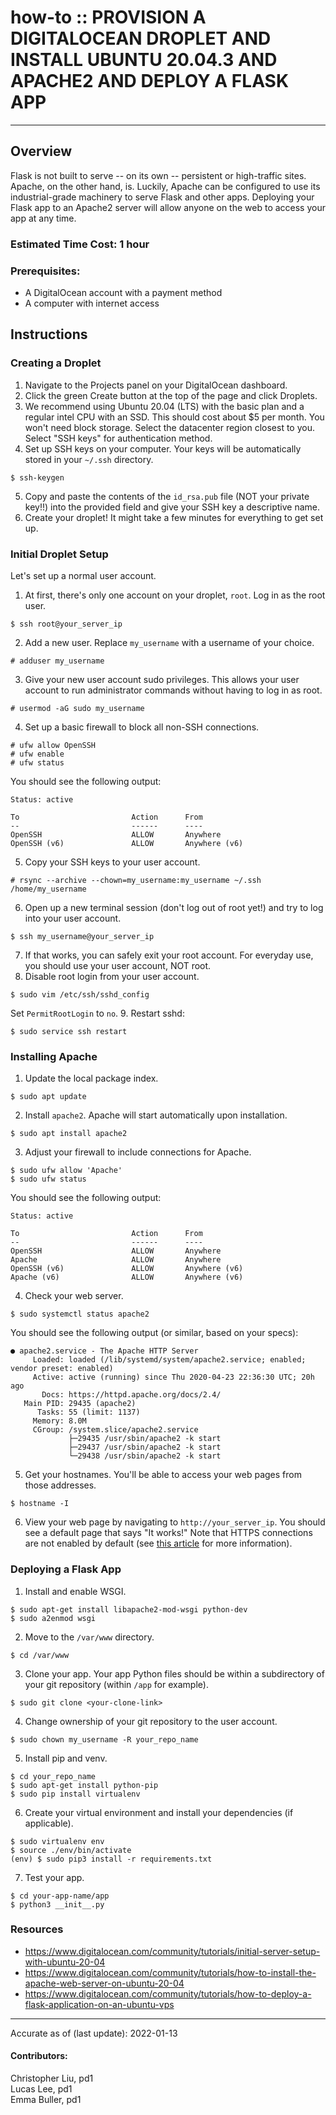 # how-to :: PROVISION A DIGITALOCEAN DROPLET AND INSTALL UBUNTU 20.04.3 AND APACHE2 AND DEPLOY A FLASK APP
---
## Overview
Flask is not built to serve -- on its own -- persistent or high-traffic sites. Apache, on the other hand, is. Luckily, Apache can be configured to use its industrial-grade machinery to serve Flask and other apps. Deploying your Flask app to an Apache2 server will allow anyone on the web to access your app at any time. 

### Estimated Time Cost: 1 hour

### Prerequisites:

- A DigitalOcean account with a payment method
- A computer with internet access

## Instructions

### Creating a Droplet
1. Navigate to the Projects panel on your DigitalOcean dashboard.
2. Click the green Create button at the top of the page and click Droplets.
3. We recommend using Ubuntu 20.04 (LTS) with the basic plan and a regular intel CPU with an SSD. This should cost about $5 per month. You won't need block storage. Select the datacenter region closest to you. Select "SSH keys" for authentication method.
4. Set up SSH keys on your computer. Your keys will be automatically stored in your `~/.ssh` directory.
```
$ ssh-keygen
```
5. Copy and paste the contents of the `id_rsa.pub` file (NOT your private key!!) into the provided field and give your SSH key a descriptive name.
6. Create your droplet! It might take a few minutes for everything to get set up.

### Initial Droplet Setup
Let's set up a normal user account.
1. At first, there's only one account on your droplet, `root`. Log in as the root user.
```
$ ssh root@your_server_ip
```
2. Add a new user. Replace `my_username` with a username of your choice.
```
# adduser my_username
```
3. Give your new user account sudo privileges. This allows your user account to run administrator commands without having to log in as root.
```
# usermod -aG sudo my_username
```
4. Set up a basic firewall to block all non-SSH connections.
```
# ufw allow OpenSSH
# ufw enable
# ufw status
```
You should see the following output:
```
Status: active

To                         Action      From
--                         ------      ----
OpenSSH                    ALLOW       Anywhere
OpenSSH (v6)               ALLOW       Anywhere (v6)
```
5. Copy your SSH keys to your user account.
```
# rsync --archive --chown=my_username:my_username ~/.ssh /home/my_username
```
6. Open up a new terminal session (don't log out of root yet!) and try to log into your user account.
```
$ ssh my_username@your_server_ip
```
7. If that works, you can safely exit your root account. For everyday use, you should use your user account, NOT root.
8. Disable root login from your user account.
```
$ sudo vim /etc/ssh/sshd_config
```
Set `PermitRootLogin` to `no`.
9. Restart sshd:
```
$ sudo service ssh restart
```

### Installing Apache
1. Update the local package index.
```
$ sudo apt update
```
2. Install `apache2`. Apache will start automatically upon installation.
```
$ sudo apt install apache2
```
3. Adjust your firewall to include connections for Apache.
```
$ sudo ufw allow 'Apache'
$ sudo ufw status
```
You should see the following output:
```
Status: active

To                         Action      From
--                         ------      ----
OpenSSH                    ALLOW       Anywhere                  
Apache                     ALLOW       Anywhere                
OpenSSH (v6)               ALLOW       Anywhere (v6)             
Apache (v6)                ALLOW       Anywhere (v6)
```
4. Check your web server.
```
$ sudo systemctl status apache2
```
You should see the following output (or similar, based on your specs):
```
● apache2.service - The Apache HTTP Server
     Loaded: loaded (/lib/systemd/system/apache2.service; enabled; vendor preset: enabled)
     Active: active (running) since Thu 2020-04-23 22:36:30 UTC; 20h ago
       Docs: https://httpd.apache.org/docs/2.4/
   Main PID: 29435 (apache2)
      Tasks: 55 (limit: 1137)
     Memory: 8.0M
     CGroup: /system.slice/apache2.service
             ├─29435 /usr/sbin/apache2 -k start
             ├─29437 /usr/sbin/apache2 -k start
             └─29438 /usr/sbin/apache2 -k start
```
5. Get your hostnames. You'll be able to access your web pages from those addresses.
```
$ hostname -I
```
6. View your web page by navigating to `http://your_server_ip`. You should see a default page that says "It works!" Note that HTTPS connections are not enabled by default (see [this article](https://www.digitalocean.com/community/tutorials/how-to-create-a-self-signed-ssl-certificate-for-apache-in-ubuntu-20-04) for more information).

### Deploying a Flask App
1. Install and enable WSGI.
```
$ sudo apt-get install libapache2-mod-wsgi python-dev
$ sudo a2enmod wsgi
```
2. Move to the `/var/www` directory.
```
$ cd /var/www
```
3. Clone your app. Your app Python files should be within a subdirectory of your git repository (within `/app` for example).
```
$ sudo git clone <your-clone-link>
```
4. Change ownership of your git repository to the user account.
```
$ sudo chown my_username -R your_repo_name
```
5. Install pip and venv.
```
$ cd your_repo_name
$ sudo apt-get install python-pip
$ sudo pip install virtualenv
```
6. Create your virtual environment and install your dependencies (if applicable).
```
$ sudo virtualenv env
$ source ./env/bin/activate
(env) $ sudo pip3 install -r requirements.txt
```
7. Test your app.
```
$ cd your-app-name/app
$ python3 __init__.py
```

### Resources
* https://www.digitalocean.com/community/tutorials/initial-server-setup-with-ubuntu-20-04
* https://www.digitalocean.com/community/tutorials/how-to-install-the-apache-web-server-on-ubuntu-20-04
* https://www.digitalocean.com/community/tutorials/how-to-deploy-a-flask-application-on-an-ubuntu-vps

---

Accurate as of (last update): 2022-01-13

#### Contributors:  
Christopher Liu, pd1  
Lucas Lee, pd1  
Emma Buller, pd1  
